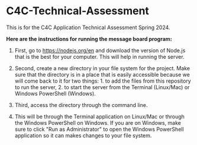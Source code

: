 # C4C-Technical-Assessment
This is for the C4C Application Technical Assessment Spring 2024.

**Here are the instructions for running the message board program:**

1. First, go to https://nodejs.org/en and download the version of Node.js that is the best for your computer. This will help in running the server. 

2. Second, create a new directory in your file system for the project. Make sure that the directory is in a place that is easily accessible because we will come back to it for two things: 1. to add the files from this repository to run the server, 2. to start the server from the Terminal (Linux/Mac) or Windows PowerShell (Windows).

3. Third, access the directory through the command line.
  4. This will be through the Terminal application on Linux/Mac or through the Windows PowerShell on Windows. If you are on Windows, make sure to click "Run as Administrator" to open the Windows PowerShell application so it can makes changes to your file system. 
